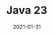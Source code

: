 ---
title: "Java 23"
linkTitle: "Java 23"
weight: 6000
date: 2021-01-31
description: >
  Java 23
---